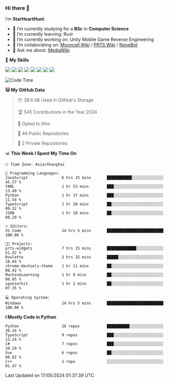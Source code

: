 ### Hi there 👋

I’m **StarHeartHunt**.

- 🏫 I’m currently studying for a **BSc** in **Computer Science**
- 🌱 I’m currently learning: Rust
- 🔭 I’m currently working on: Unity Mobile Game Reverse Engineering
- 👯 I’m collaborating on: [Mooncell Wiki](https://fgo.wiki/) / [PRTS Wiki](http://prts.wiki/) / [NoneBot](https://github.com/nonebot)
- 💬 Ask me about: [MediaWiki](https://www.mediawiki.org)

🌟 **My Skills**

![](https://img.shields.io/badge/-Python-3e74a2?style=flat-square&logo=Python&logoColor=fff)
![](https://img.shields.io/badge/-Node.js-339933?style=flat-square&logo=node.js&logoColor=fff)
![](https://img.shields.io/badge/-Vue-4fc08d?style=flat-square&logo=vue.js&logoColor=fff)
![](https://img.shields.io/badge/-React-2d98ce?style=flat-square&logo=React&logoColor=fff)
![](https://img.shields.io/badge/-TypeScript-3178C6?style=flat-square&logo=TypeScript&logoColor=fff)
![](https://img.shields.io/badge/-Docker-2496ED?style=flat-square&logo=Docker&logoColor=fff)
![](https://img.shields.io/badge/-Linux-000000?style=flat-square&logo=Linux&logoColor=fff)
![](https://img.shields.io/badge/-Dotnet-512bd4?style=flat-square&logo=.net&logoColor=fff)

<!--START_SECTION:waka-->
![Code Time](http://img.shields.io/badge/Code%20Time-1%2C016%20hrs%2015%20mins-blue)

**🐱 My GitHub Data** 

> 📦 38.6 kB Used in GitHub's Storage 
 > 
> 🏆 545 Contributions in the Year 2024
 > 
> 💼 Opted to Hire
 > 
> 📜 46 Public Repositories 
 > 
> 🔑 2 Private Repositories 
 > 
📊 **This Week I Spent My Time On** 

```text
🕑︎ Time Zone: Asia/Shanghai

💬 Programming Languages: 
JavaScript               6 hrs 25 mins       ███████████░░░░░░░░░░░░░░   45.57 % 
YAML                     1 hr 53 mins        ███░░░░░░░░░░░░░░░░░░░░░░   13.49 % 
Python                   1 hr 37 mins        ███░░░░░░░░░░░░░░░░░░░░░░   11.54 % 
TypeScript               1 hr 20 mins        ██░░░░░░░░░░░░░░░░░░░░░░░   09.52 % 
JSON                     1 hr 10 mins        ██░░░░░░░░░░░░░░░░░░░░░░░   08.29 % 

🔥 Editors: 
VS Code                  14 hrs 5 mins       █████████████████████████   100.00 % 

🐱‍💻 Projects: 
prts-widgets             7 hrs 15 mins       █████████████░░░░░░░░░░░░   51.52 % 
Roulette                 2 hrs 32 mins       █████░░░░░░░░░░░░░░░░░░░░   18.04 % 
chrome-devtools-theme    1 hr 11 mins        ██░░░░░░░░░░░░░░░░░░░░░░░   08.42 % 
MachineLearning          1 hr 8 mins         ██░░░░░░░░░░░░░░░░░░░░░░░   08.05 % 
sponsorkit               1 hr 2 mins         ██░░░░░░░░░░░░░░░░░░░░░░░   07.35 % 

💻 Operating System: 
Windows                  14 hrs 5 mins       █████████████████████████   100.00 % 
```

**I Mostly Code in Python** 

```text
Python                   26 repos            ██████████░░░░░░░░░░░░░░░   38.24 % 
TypeScript               9 repos             ███░░░░░░░░░░░░░░░░░░░░░░   13.24 % 
C#                       7 repos             ███░░░░░░░░░░░░░░░░░░░░░░   10.29 % 
Vue                      6 repos             ██░░░░░░░░░░░░░░░░░░░░░░░   08.82 % 
C++                      1 repo              ░░░░░░░░░░░░░░░░░░░░░░░░░   01.47 % 
```




 Last Updated on 17/05/2024 01:37:39 UTC
<!--END_SECTION:waka-->
